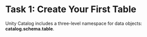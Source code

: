 # Task 1: Create Your First Table  

Unity Catalog includes a three-level namespace for data objects: **catalog.schema.table**.  





